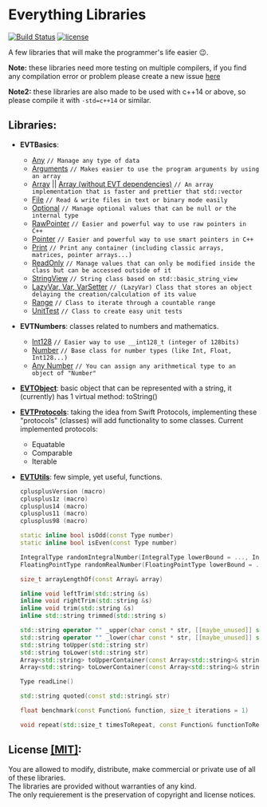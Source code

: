 # Everything Libraries

[![Build Status](https://travis-ci.org/illescasDaniel/EverythingLibs.svg?branch=master)](https://travis-ci.org/illescasDaniel/EverythingLibs)
[![license](https://img.shields.io/github/license/mashape/apistatus.svg?maxAge=2592000)](https://github.com/illescasDaniel/EverythingLibs/blob/master/LICENSE)

A few libraries that will make the programmer's life easier 😉.

**Note:** these libraries need more testing on multiple compilers, if you find any compilation error or problem please create a new issue [here](https://github.com/illescasDaniel/EverythingLibs/issues)

**Note2:** these libraries are also made to be used with c++14 or above, so please compile it with `-std=c++14` or similar.

Libraries:
-----------

- **EVTBasics**:

	- [Any](https://github.com/illescasDaniel/EverythingLibs/blob/master/EverythingLibs/include/EVTBasics/EVTAny.hpp) `// Manage any type of data`
	- [Arguments](https://github.com/illescasDaniel/EverythingLibs/blob/master/EverythingLibs/include/EVTBasics/EVTArguments.hpp) `// Makes easier to use the program arguments by using an array`
	- [Array](https://github.com/illescasDaniel/EverythingLibs/blob/master/EverythingLibs/include/EVTBasics/EVTArray.hpp) ||
	    [Array (without EVT dependencies)](https://github.com/illescasDaniel/Array.hpp)  `// An array implementation that is faster and prettier that std::vector`
	- [File](https://github.com/illescasDaniel/File) `// Read & write files in text or binary mode easily`
	- [Optional](https://github.com/illescasDaniel/Optional) `// Manage optional values that can be null or the internal type`
	- [RawPointer](https://github.com/illescasDaniel/EverythingLibs/blob/master/EverythingLibs/include/EVTBasics/EVTRawPointer.hpp) `// Easier and powerful way to use raw pointers in C++`
	- [Pointer](https://github.com/illescasDaniel/EverythingLibs/blob/master/EverythingLibs/include/EVTBasics/EVTPointer.hpp) `// Easier and powerful way to use smart pointers in C++`
	- [Print](https://github.com/illescasDaniel/print.hpp) `// Print any container (including classic arrays, matrices, pointer arrays...)`
	- [ReadOnly](https://github.com/illescasDaniel/Var-ReadOnly) `// Manage values that can only be modified inside the class but can be accessed outside of it`
	- [StringView](https://github.com/illescasDaniel/EverythingLibs/blob/master/EverythingLibs/include/EVTBasics/EVTString.hpp) `// String class based on std::basic_string_view`
	- [LazyVar, Var, VarSetter](https://github.com/illescasDaniel/EverythingLibs/blob/master/EverythingLibs/include/EVTBasics/EVTLazyVar.hpp) `// (LazyVar) Class that stores an object delaying the creation/calculation of its value`
	- [Range](https://github.com/illescasDaniel/EverythingLibs/blob/master/EverythingLibs/include/EVTBasics/EVTRange.hpp) `// Class to iterate through a countable range`
	- [UnitTest](https://github.com/illescasDaniel/EverythingLibs/blob/master/EverythingLibs/include/EVTBasics/EVTUnitTest.hpp) `// Class to create easy unit tests`

- **EVTNumbers**: classes related to numbers and mathematics.

	- [Int128](https://github.com/illescasDaniel/EverythingLibs/blob/master/EverythingLibs/include/EVTNumbers/EVTInt128.hpp) `// Easier way to use __int128_t (integer of 128bits)`
	- [Number](https://github.com/illescasDaniel/EverythingLibs/blob/master/EverythingLibs/include/EVTNumbers/EVTNumber.hpp) `// Base class for number types (like Int, Float, Int128...)`
	- [Any Number](https://github.com/illescasDaniel/EverythingLibs/blob/master/EverythingLibs/include/EVTNumbers/EVTAnyNumber.hpp) `// You can assign any arithmetical type to an object of "Number"`
	
- **[EVTObject](https://github.com/illescasDaniel/EverythingLibs/blob/master/EverythingLibs/include/EVTNumbers/EVTObject.hpp)**: basic object that can be represented with a string, it (currently) has 1 virtual method: toString()

- **[EVTProtocols](https://github.com/illescasDaniel/EverythingLibs/blob/master/EverythingLibs/include/EVTNumbers/EVTProtocols.hpp)**: taking the idea from Swift Protocols, implementing these "protocols" (classes) will add functionality to some classes. Current implemented protocols:
	- Equatable
	- Comparable
	- Iterable

- **[EVTUtils](https://github.com/illescasDaniel/EverythingLibs/blob/master/EverythingLibs/include/EVTNumbers/EVTUtils.hpp)**: few simple, yet useful, functions.

	```c++
	cplusplusVersion (macro)
	cplusplus1z (macro)
	cplusplus14 (macro)
	cplusplus11 (macro)
	cplusplus98 (macro)

	static inline bool isOdd(const Type number)
	static inline bool isEven(const Type number)

	IntegralType randomIntegralNumber(IntegralType lowerBound = ..., IntegralType upperBound = ...)
	FloatingPointType randomRealNumber(FloatingPointType lowerBound = ..., FloatingPointType upperBound = ...)

	size_t arrayLengthOf(const Array& array)

	inline void leftTrim(std::string &s)
	inline void rightTrim(std::string &s)
	inline void trim(std::string &s)
	inline std::string trimmed(std::string s)

	std::string operator "" _upper(char const * str, [[maybe_unused]] std::size_t size)
	std::string operator "" _lower(char const * str, [[maybe_unused]] std::size_t size)
	std::string toUpper(std::string str)
	std::string toLower(std::string str)
	Array<std::string> toUpperContainer(const Array<std::string>& strings)
	Array<std::string> toLowerContainer(const Array<std::string>& strings)

	Type readLine()

	std::string quoted(const std::string& str)

	float benchmark(const Function& function, size_t iterations = 1)
	
	void repeat(std::size_t timesToRepeat, const Function& functionToRepeat)
	```
	
License [[MIT]](https://github.com/illescasDaniel/EverythingLibs/blob/master/LICENSE):
----------

You are allowed to modify, distribute, make commercial or private use of all of these libraries.<br>
The libraries are provided without warranties of any kind.<br>
The only requierement is the preservation of copyright and license notices.<br>
